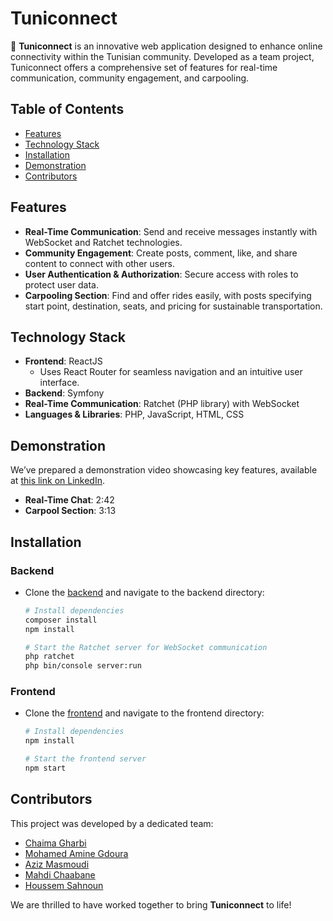 # Tuniconnect

🚀 **Tuniconnect** is an innovative web application designed to enhance online connectivity within the Tunisian community. Developed as a team project, Tuniconnect offers a comprehensive set of features for real-time communication, community engagement, and carpooling.

## Table of Contents
- [Features](#features)
- [Technology Stack](#technology-stack)
- [Installation](#installation)
- [Demonstration](#demonstration)
- [Contributors](#contributors)

## Features

- **Real-Time Communication**: Send and receive messages instantly with WebSocket and Ratchet technologies.
- **Community Engagement**: Create posts, comment, like, and share content to connect with other users.
- **User Authentication & Authorization**: Secure access with roles to protect user data.
- **Carpooling Section**: Find and offer rides easily, with posts specifying start point, destination, seats, and pricing for sustainable transportation.

## Technology Stack

- **Frontend**: ReactJS
  - Uses React Router for seamless navigation and an intuitive user interface.
- **Backend**: Symfony
- **Real-Time Communication**: Ratchet (PHP library) with WebSocket
- **Languages & Libraries**: PHP, JavaScript, HTML, CSS

## Demonstration

We’ve prepared a demonstration video showcasing key features, available at [this link on LinkedIn](https://www.linkedin.com/posts/mahdi-chaabane_react-reactjs-symfony-activity-7072158461911871488-Rdk5?utm_source=share&utm_medium=member_desktop).

* **Real-Time Chat**: 2:42
* **Carpool Section**: 3:13


## Installation

### Backend

- Clone the [backend](https://github.com/SAHNOUN-HOUSSEM/social_network_app/tree/serveur-back) and navigate to the backend directory:
  
  ```bash
  # Install dependencies
  composer install
  npm install
  
  # Start the Ratchet server for WebSocket communication
  php ratchet
  php bin/console server:run

### Frontend

- Clone the [frontend](https://github.com/SAHNOUN-HOUSSEM/social_network_app/tree/serveur-frontend) and navigate to the frontend directory:

  ```bash
  # Install dependencies
  npm install

  # Start the frontend server
  npm start


## Contributors

This project was developed by a dedicated team:

- [Chaima Gharbi](https://github.com/ChaimaGharbi)  
- [Mohamed Amine Gdoura](https://github.com/Medaminegdoura)
- [Aziz Masmoudi](https://github.com/azizmass)
- [Mahdi Chaabane](https://github.com/MahdiChaabane)
- [Houssem Sahnoun](#)

We are thrilled to have worked together to bring **Tuniconnect** to life!
